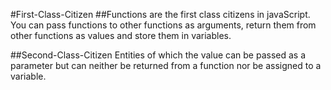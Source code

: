 #First-Class-Citizen
##Functions are the first class citizens in javaScript.
You can pass functions to other functions as arguments, return them from other functions as values and store them in variables.

##Second-Class-Citizen
Entities of which the value can be passed as a parameter but can neither be returned from a function nor be assigned to a variable.